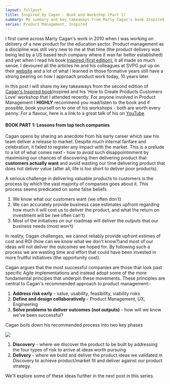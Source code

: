 ```yaml
---
layout: fullpost
title: Inspired by Cagan - Book and Workshop (Part 1)
summary: My summary and key takeaways from Marty Cagan's book Inspired (Second Edition) and his workshop 'How to create products customers love' that I attended in London. 
series: Product Management, Inspired
---
```


I first came across Marty Cagan's work in 2010 when I was working on delivery of a new product for the education sector. Product management as a discipline was still very new to me at that time (the product delivery was being led by a US based tech company where it was far better established) and yet when I read his book [Inspired (first edition)](https://www.amazon.co.uk/Inspired-Create-Products-Customers-Love/dp/0981690408/ref=sr_1_2?adgrpid=58662702852&dchild=1&gclid=EAIaIQobChMIqIWPzqaW6gIVWIGyCh2r_wliEAAYAiAAEgLQ6vD_BwE&hvadid=259059665010&hvdev=c&hvlocphy=9045371&hvnetw=g&hvqmt=e&hvrand=18251955675721427072&hvtargid=kwd-312525726860&hydadcr=24427_1748929&keywords=inspired+marty+cagan&qid=1592859118&sr=8-2&tag=googhydr-21), it all made so much sense. I devoured all the articles he and his colleagues at SVPG put up on their [website](https://svpg.com/) and a lot of what I learned in those formative years still have a strong bearing on how I approach product work today, 10 years later.


In this post I will share my key takeaways from the second edition of [Cagan's Inspired book](https://www.amazon.co.uk/Inspired-Create-Tech-Products-Customers/dp/1119387507/ref=sr_1_1?adgrpid=58662702852&dchild=1&gclid=CjwKCAjwrcH3BRApEiwAxjdPTRr8JbfUduHZLKp5WcA-Xi_ucKkNXyewHTvSjria-kvSVbq1OamGShoC-S8QAvD_BwE&hvadid=259059663279&hvdev=c&hvlocphy=9045371&hvnetw=g&hvqmt=e&hvrand=3068208009696466480&hvtargid=kwd-312525726860&hydadcr=24427_1816075&keywords=inspired+marty+cagan&qid=1592857942&sr=8-1&tag=googhydr-21)Inspired and his 'How to Create Products Customers Love' workshop that I attended recently. For anyone involved in Product Management I **HIGHLY** recommend you read/listen to the book and if possible, book yourself on to one of his workshops - both are worth every penny. For a flavour, here is a link to a great talk of his on [YouTube](https://youtu.be/9dccd8lihpQ)


#### BOOK PART 1: Lessons from top tech companies


Cagan opens by sharing an anecdote from his early career which saw his team deliver a release to market. Despite much internal fanfare and celebration, it failed to register any impact with the market. This is a prelude to a lot of what comes next - how to avoid such disappointmment by maximising our chances of discovering then delivering product that **customers actually want** and avoid wasting our time delivering product that does not deliver value (after all, life is too short to deliver poor products).


A serious challenge in delivering valuable products to customers is the process by which the vast majority of companies goes about it. This process seems predicated on some false beliefs


1. We know what our customers want (we often don't)
2. We can accurately provide business case estimates upfront regarding how much it will cost us to deliver the product, and what the return on investment will be (we often can't) 
3. Most of the initiatives on our roadmap will deliver the outputs that our business needs (most won't)


In reality, Cagan challenges, we cannot reliably provide upfront estimes of cost and ROI (how can we know what we don't know?)and most of our ideas will not deliver the outcomes we hoped for. By following such a process we are wasting time and effort that could have been invested in more fruitful initiatives (the opportunity cost).


Cagan argues that the most successful companies are those that look past specific Agile implementations and instead adopt some of the more fundamental principes that underpin these movements. These principles are central to Cagan's recommended approach to product management:-


1. **Address risk early** - value, usability, feasibility, viability risks
2. **Define and design collaboratively** - Product Management, UX, Engineering
3. **Solve problems to deliver outcomes (not outputs)** - how will we know we've been successful?


Cagan boils down his recommended process into two key phases

<p><img class="blog-image" src="https://robertdpowell.github.io/rp_blog/img/discovery_delivery.png"/></p>

1. **Discovery** - where we discover the product to be built by addressing the four types of risk to arrive at ideas worth pursuing
2. **Delivery** - where we build and deliver the product ideas we validated in Discovery to achieve product/market fit and deliver against our product strategy.


We'll explore some of these ideas further in the next post in this series.















